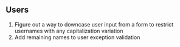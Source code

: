 ## Users
1. Figure out a way to downcase user input from a form to restrict usernames with any capitalization variation
2. Add remaining names to user exception validation
